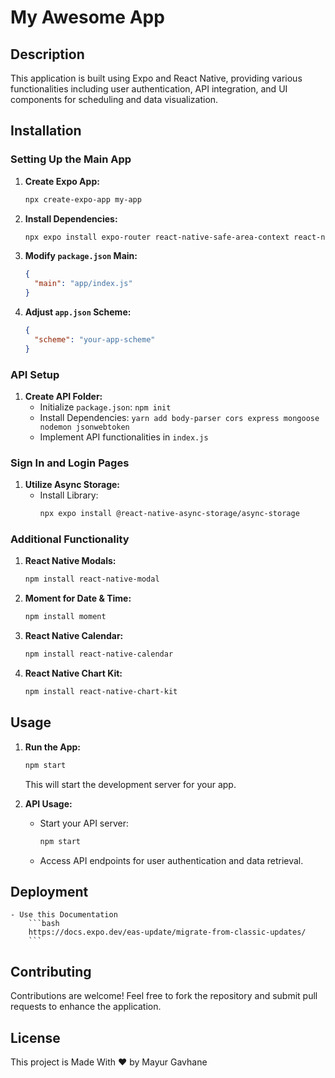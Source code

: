 # My Awesome App

## Description

This application is built using Expo and React Native, providing various functionalities including user authentication, API integration, and UI components for scheduling and data visualization.

## Installation

### Setting Up the Main App

1. **Create Expo App:**
    ```bash
    npx create-expo-app my-app
    ```

2. **Install Dependencies:**
    ```bash
    npx expo install expo-router react-native-safe-area-context react-native-screens expo-linking expo-constants expo-status-bar
    ```

3. **Modify `package.json` Main:**
    ```json
    {
      "main": "app/index.js"
    }
    ```

4. **Adjust `app.json` Scheme:**
    ```json
    {
      "scheme": "your-app-scheme"
    }
    ```

### API Setup

1. **Create API Folder:**
    - Initialize `package.json`: `npm init`
    - Install Dependencies: `yarn add body-parser cors express mongoose nodemon jsonwebtoken`
    - Implement API functionalities in `index.js`

### Sign In and Login Pages

1. **Utilize Async Storage:**
    - Install Library:
        ```bash
        npx expo install @react-native-async-storage/async-storage
        ```

### Additional Functionality

1. **React Native Modals:**
    ```bash
    npm install react-native-modal
    ```

2. **Moment for Date & Time:**
    ```bash
    npm install moment
    ```

3. **React Native Calendar:**
    ```bash
    npm install react-native-calendar
    ```

4. **React Native Chart Kit:**
    ```bash
    npm install react-native-chart-kit
    ```

## Usage

1. **Run the App:**
    ```bash
    npm start
    ```
    This will start the development server for your app.

2. **API Usage:**
    - Start your API server:
        ```bash
        npm start
        ```
    - Access API endpoints for user authentication and data retrieval.



## Deployment 

    - Use this Documentation 
        ```bash
        https://docs.expo.dev/eas-update/migrate-from-classic-updates/
        ```

## Contributing

Contributions are welcome! Feel free to fork the repository and submit pull requests to enhance the application.

## License

This project is Made With ❤️ by Mayur Gavhane